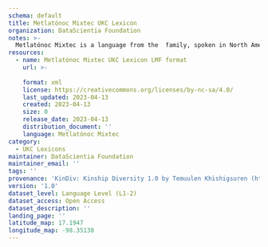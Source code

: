 ```yaml
---
schema: default
title: Metlatónoc Mixtec UKC Lexicon
organization: DataScientia Foundation
notes: >-
  Metlatónoc Mixtec is a language from the  family, spoken in North America. The UKC Lexicon of Metlatónoc Mixtec is represented as a lexico-semantic network. It consists of words, word senses, synsets, as well as sense-level and synset-level relationships.
resources:
  - name: Metlatónoc Mixtec UKC Lexicon LMF format
    url: >-
      
    format: xml
    license: https://creativecommons.org/licenses/by-nc-sa/4.0/
    last_updated: 2023-04-13
    created: 2023-04-13
    size: 0
    release_date: 2023-04-13
    distribution_document: ''
    language: Metlatónoc Mixtec
category:
  - UKC Lexicons
maintainer: DataScientia Foundation
maintainer_email: ''
tags: ''
provenance: 'KinDiv: Kinship Diversity 1.0 by Temuulen Khishigsuren (http://ukc.disi.unitn.it/index.php/kinship/); Princeton WordNet 2.1 by Princeton University (https://wordnet.princeton.edu)'
version: '1.0'
dataset_level: Language Level (L1-2)
dataset_access: Open Access
dataset_description: ''
landing_page: ''
latitude_map: 17.1947
longitude_map: -98.35138
---
```

